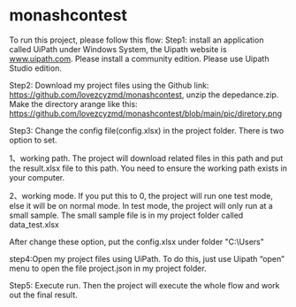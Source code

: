 # monashcontest
To run this project, please follow this flow:
Step1: install an application called UiPath under Windows System, the Uipath website is www.uipath.com. Please install a community edition. Please use Uipath Studio edition.

Step2: Download my project files using the Github link: https://github.com/lovezcyzmd/monashcontest, unzip the depedance.zip. Make the directory arange like this:
       https://github.com/lovezcyzmd/monashcontest/blob/main/pic/diretory.png
       
Step3: Change the config file(config.xlsx) in the project folder. There is two option to set. 

 1、working path. The project will download related files in this path and put the result.xlsx file to this path. You need to ensure the working path exists in your computer.
 
 2、working mode. If you put this to 0, the project will run one test mode, else it will be on normal mode. In test mode, the project will only run at a small sample. The small
 sample file is in my project folder called data_test.xlsx
 
 After change these option, put the config.xlsx under folder "C:\Users\"
 
step4:Open my project files using UiPath. To do this, just use Uipath “open” menu to open the file project.json in my project folder.

Step5: Execute run. Then the project will execute the whole flow and work out the final result.

